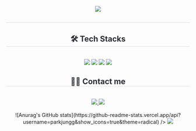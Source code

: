 <div align= "center">
    <img src="https://capsule-render.vercel.app/api?type=waving&color=auto&height=120&text=Hello,%20I'm%20JungGi!&animation=blinking&fontColor=008cb4&fontSize=60" />
    </div>
    <div align= "center"> 
    <h2 style="border-bottom: 1px solid #d8dee4; color: #282d33;">  </h2>  
    <div style="font-weight: 700; font-size: 15px; text-align: center; color: #282d33;">  </div> 
    </div>
    <div align= "center">
    <h2 style="border-bottom: 1px solid #d8dee4; color: #282d33;"> 🛠️ Tech Stacks </h2> <br> 
    <div style="margin: 0 auto; text-align: center;" align= "center"> <img src="https://img.shields.io/badge/C++-00599C?style=for-the-badge&logo=C%2B%2B&logoColor=white">
          <img src="https://img.shields.io/badge/Java-007396?style=for-the-badge&logo=Java&logoColor=white">
          <img src="https://img.shields.io/badge/Github-181717?style=for-the-badge&logo=Github&logoColor=white">
          <img src="https://img.shields.io/badge/Discord-5865F2?style=for-the-badge&logo=Discord&logoColor=white">
          </div>
    </div>
    <div align= "center">
    <h2 style="border-bottom: 1px solid #d8dee4; color: #282d33;"> 🧑‍💻 Contact me </h2> <br> 
    <div align= "center"> <a href=mailto:axsoist@gmail.com> <img src="https://img.shields.io/badge/Gmail-EA4335?style=for-the-badge&logo=Gmail&logoColor=white&link=mailto:axsoist@gmail.com"> </a>
         <a href=https://crystal-wind-f7a.notion.site/181699b282c7807f9f2bc4b454451084?pvs=73> <img src="https://img.shields.io/badge/Notion-000000?style=for-the-badge&logo=Notion&logoColor=white&link=https://crystal-wind-f7a.notion.site/181699b282c7807f9f2bc4b454451084?pvs=73"> </a>
          </div>  <br> 
    <div align= "center">  </div> 
    </div>
    <div align= "center"> 
    ![Anurag's GitHub stats](https://github-readme-stats.vercel.app/api?username=parkjungg&show_icons=true&theme=radical)    
         /> <img src="https://github-readme-stats.vercel.app/api/top-langs/?username=parkjungg&layout=compact&bg_color=180,00000000,&title_color=000000&text_color=000000"
           /> </div> 
    </div>
    
